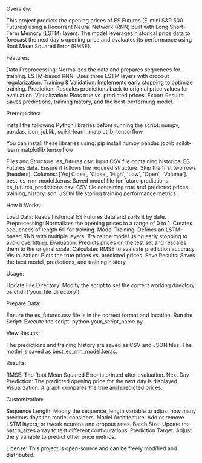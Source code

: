 Overview:

This project predicts the opening prices of ES Futures (E-mini S&P 500 Futures) using a Recurrent Neural Network (RNN) built with Long Short-Term Memory (LSTM) layers. The model leverages historical price data to forecast the next day's opening price and evaluates its performance using Root Mean Squared Error (RMSE).

Features:

Data Preprocessing: Normalizes the data and prepares sequences for training.
LSTM-based RNN: Uses three LSTM layers with dropout regularization.
Training & Validation: Implements early stopping to optimize training.
Prediction: Rescales predictions back to original price values for evaluation.
Visualization: Plots true vs. predicted prices.
Export Results: Saves predictions, training history, and the best-performing model.

Prerequisites:

Install the following Python libraries before running the script: numpy, pandas, json, joblib, scikit-learn, matplotlib, tensorflow

You can install these libraries using:
pip install numpy pandas joblib scikit-learn matplotlib tensorflow

Files and Structure:
es_futures.csv: Input CSV file containing historical ES Futures data. Ensure it follows the required structure:
Skip the first two rows (headers).
Columns: ['Adj Close', 'Close', 'High', 'Low', 'Open', 'Volume'].
best_es_rnn_model.keras: Saved model file for future predictions.
es_futures_predictions.csv: CSV file containing true and predicted prices.
training_history.json: JSON file storing training performance metrics.

How It Works:

Load Data: Reads historical ES Futures data and sorts it by date.
Preprocessing:
Normalizes the opening prices to a range of 0 to 1.
Creates sequences of length 60 for training.
Model Training:
Defines an LSTM-based RNN with multiple layers.
Trains the model using early stopping to avoid overfitting.
Evaluation:
Predicts prices on the test set and rescales them to the original scale.
Calculates RMSE to evaluate prediction accuracy.
Visualization:
Plots the true prices vs. predicted prices.
Save Results:
Saves the best model, predictions, and training history.

Usage:

Update File Directory:
Modify the script to set the correct working directory:
os.chdir('your_file_directory')

Prepare Data:

Ensure the es_futures.csv file is in the correct format and location.
Run the Script:
Execute the script:
python your_script_name.py

View Results:

The predictions and training history are saved as CSV and JSON files.
The model is saved as best_es_rnn_model.keras.

Results:

RMSE: The Root Mean Squared Error is printed after evaluation.
Next Day Prediction: The predicted opening price for the next day is displayed.
Visualization: A graph compares the true and predicted prices.

Customization:

Sequence Length: Modify the sequence_length variable to adjust how many previous days the model considers.
Model Architecture: Add or remove LSTM layers, or tweak neurons and dropout rates.
Batch Size: Update the batch_sizes array to test different configurations.
Prediction Target: Adjust the y variable to predict other price metrics.

License:
This project is open-source and can be freely modified and distributed.
